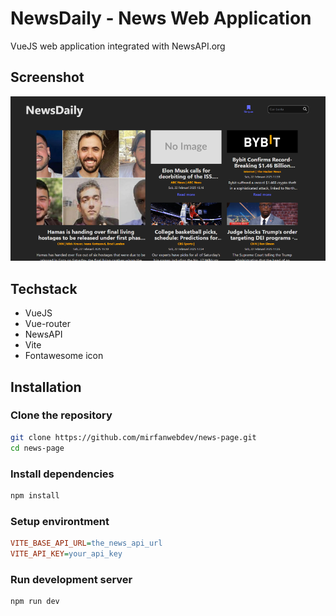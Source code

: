 # NewsDaily - News Web Application

VueJS web application integrated with NewsAPI.org

## Screenshot

![screenshot](./public/news-screenshot.PNG)

## Techstack

- VueJS
- Vue-router
- NewsAPI
- Vite
- Fontawesome icon

## Installation

### Clone the repository

```bash
git clone https://github.com/mirfanwebdev/news-page.git
cd news-page
```

### Install dependencies

```bash
npm install
```

### Setup environtment

```ini
VITE_BASE_API_URL=the_news_api_url
VITE_API_KEY=your_api_key
```

### Run development server

```bash
npm run dev
```
